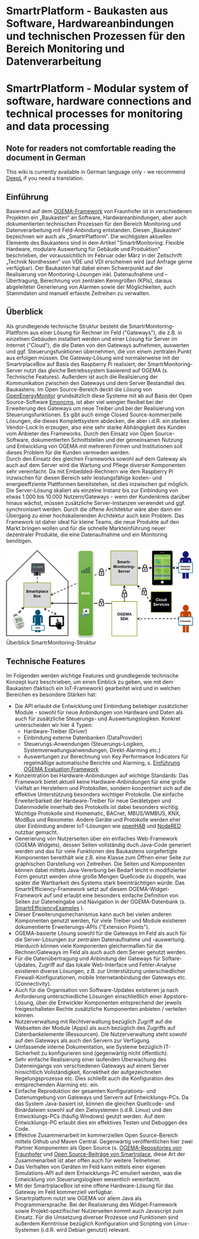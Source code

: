 # SmartrPlatform - Baukasten aus Software, Hardwareanbindungen und technischen Prozessen für den Bereich Monitoring und Datenverarbeitung

# SmartrPlatform - Modular system of software, hardware connections and technical processes for monitoring and data processing

## Note for readers not comfortable reading the document in German
This wiki is currently available in German language only - we recommend [DeepL](https://www.deepl.com/en/translator) if you need a translation.

## Einführung
Basierend auf dem [OGEMA-Framework](http://www.ogema.org/) von Fraunhofer ist in verschiedenen Projekten ein „Baukasten“ an Software, Hardwareanbindungen, aber auch dokumentierten technischen Prozessen für den Bereich Monitoring und Datenverarbeitung mit Feld-Anbindung entstanden. Diesen „Baukasten“ bezeichnen wir auch als „SmartrPlatform“. Die wichtigsten aktuellen Elemente des Baukastens sind in dem Artikel "SmartrMonitoring: Flexible Hardware, modulare Auswertung für Gebäude und Produktion" beschrieben, der voraussichtlich im Februar oder März in der Zeitschrift „Technik Nordhessen“ von VDE und VDI erscheinen wird (auf Anfrage gerne verfügbar).
Der Baukasten hat dabei einen Schwerpunkt auf der Realisierung von Monitoring-Lösungen inkl. Datenaufnahme und –Übertragung, Berechnung von zentralen Kenngrößen (KPIs), daraus abgeleiteter Generierung von Alarmen sowie der Möglichkeiten, auch Stammdaten und manuell erfasste Zeitreihen zu verwalten.

## Überblick
Als grundlegende technische Struktur besteht die SmartrMonitoring-Plattform aus einer Lösung für Rechner im Feld ("Gateways"), die z.B. in einzelnen Gebäuden installiert werden und einer Lösung für Server im Internet ("Cloud"), die die Daten von den Gateways aufnehmen, auswerten und ggf. Steuerungsfunktionen übernehmen, die von einem zentralen Punkt aus erfolgen müssen. Die Gateway-Lösung wird normalerweise mit der SmartrplaceBox auf Basis des Raspberry Pi realisiert, der SmartrMonitoring-Server nutzt das gleiche Betriebssystem basierend auf OGEMA (s. Technische Features). Außerdem ist auch die Realisierung der Kommunikation zwischen den Gateways und dem Server Bestandteil des Baukastens. Im Open Source-Bereich deckt die Lösung von [OpenEnergyMonitor](https://openenergymonitor.org/) grundsätzlich diese Systeme mit ab auf Basis der Open Source-Software [Emoncms](https://emoncms.org/), ist aber viel wengier flexibel bei der Erweiterung des Gateways um neue Treiber und bei der Realisierung von Steuerungsfunktionen. Es gibt auch einige Closed Source-kommerzielle Lösungen, die dieses Komplettsystem abdecken, die aber i.d.R. ein starkes Vendor-Lock In erzeugen, also eine sehr starke Abhängigkeit des Kunden vom Anbieter des Frameworks. Durch den Einsatz von Open Source-Software, dokumentierten Schnittstellen und der gemeinsamen Nutzung und Entwicklung von OGEMA mit mehreren Firmen und Institutionen soll dieses Problem für die Kunden vermieden werden.<br>
Durch den Einsatz des gleichen Frameworks sowohl auf dem Gateway als auch auf dem Server wird die Wartung und Pflege diverser Komponenten sehr vereinfacht. Da mit Embedded-Rechnern wie dem Raspberry Pi inzwischen für diesen Bereich sehr leistungsfähige kosten- und energieeffziente Plattformen bereitstehen, ist dies inzwischen gut möglich. Die Server-Lösung skaliert als einzelne Instanz bis zur Einbindung von etwas 1.000 bis 10.000 Nutzern/Gateways - wenn der Kundenkreis darüber hinaus wächst, müssen zusätzliche Server-Instanzen verwendet und ggf. synchronisiert werden. Durch die offene Architektur wäre aber dann ein Übergang zu einer hochskalierenden Architektur auch kein Problem. Das Framework ist daher ideal für kleine Teams, die neue Produkte auf den Markt bringen wollen und für die schnelle Markteinführung neuer dezentraler Produkte, die eine Datenaufnahme und ein Monitoring benötigen.

![SmartrMonitoring_Overview](wikiFiles/SmartrMonitoring_Schema.png)<br>
Überblick SmartrMonitoring-Struktur

## Technische Features
Im Folgenden werden wichtige Features und grundlegende technische Konzept kurz beschrieben, um einen Einblick zu geben, wie mit dem Baukasten (faktisch ein IoT-Framework) gearbeitet wird und in welchen Bereichen es besondere Stärken hat:
* Die API erlaubt die Entwicklung und Einbindung beliebiger zusätzlicher Module - sowohl für neue Anbindungen von Hardware und Daten als auch für zusätzliche Steuerungs- und Auswertungslogiken. Konkret unterscheiden wir hier 4 Typen:
  - Hardware-Treiber (Driver)
  - Einbindung externe Datenbanken (DataProvider)
  - Steuerungs-Anwendungen (Steuerungs-Logiken, Systemverwaltungsanwendungen, Direkt-Alarming etc.)
  - Auswertungen zur Berechnung von Key Performance Indicators für regelmäßige automatische Berichte und Alarming, s. [Einführung OGEMA Evaluation Framework](https://community.ogema-source.net/xwiki/bin/view/Tutorial%20Collection/SDK%20Tutorial%20Overview%20Experimental/The%20OGEMA%20Evaluation%20framework/)
* Konzentration bei Hardware-Anbindungen auf wichtige Standards: Das Framework bietet aktuell keine Hardware-Anbindungen für eine große Vielfalt an Herstellern und Protokollen, sondern konzentriert sich auf die effektive Unterstützung besonders wichtiger Protokolle. Die einfache Erweiterbarkeit der Hardware-Treiber für neue Gerätetypen und Datenmodelle innerhalb des Protokolls ist dabei besonders wichtig. Wichtige Protokolle sind Homematic, BACnet, MBUS/WMBUS, KNX, ModBus und Rexometer. Andere Geräte und Protokolle werden eher über Einbindung anderer IoT-Lösungen wie [openHAB](https://www.openhab.org/addons/) und [NodeRED](https://flows.nodered.org/?num_pages=1) nutzbar gemacht.
* Generierung von Nutzerseiten über ein einfaches Web-Framework (OGEMA Widgets), dessen Seiten vollständig duch Java-Code generiert werden und das für viele Funktionen des Baukastens vorgefertigte Komponenten bereithält wie z.B. eine Klasse zum Öffnen einer Seite zur graphischen Darstellung von Zeitreihen. Die Seiten und Komponenten können dabei mittels Java-Vererbung bei Bedarf leicht in modifizierter Form genutzt werden ohne große Mengen Quellcode zu doppeln, was später die Wartbarkeit des Systems stark beeinträchtigen würde. Das SmartrEfficiency-Framework setzt auf diesem OGEMA-Widget-Framework auf und erlaubt eine besonders einfache Definition von Seiten zur Dateneingabe und Navigation in der OGEMA-Datenbank (s. [SmartrEfficiencyExamples](Examples.md) ).
* Dieser Erweiterungsmechanismus kann auch bei vielen anderen Komponenten genutzt werden, für viele Treiber und Module existieren dokumentierte Erweiterungs-APIs ("Extension Points").
* OGEMA-basierte Lösung sowohl für die Gateways im Feld als auch für die Server-Lösungen zur zentralen Datenaufnahme und -auswertung. Hierdurch können viele Komponenten gleichermaßen für die Rechner/Gateways im Feld als auch auch dem Server genutzt werden.
* Für die Datenübertragung und Anbindung der Gateways für Softare-Updates, Zugriff auf das lokale Web-Interface und Fehler-Analyse existieren diverse Lösungen, z.B. zur Unterstützung unterschiedlicher Firewall-Konfigurationen, mobile Internetanbindung der Gateways etc. (Connectivity).
* Auch für die Organisation von Software-Updates existieren ja nach Anforderung unterschiedliche Lösungen einschließlich einer Appstore-Lösung, über die Entwickler Komponenten entsprechend der jeweils freigeschalteten Rechte zusätzliche Komponenten anbieten / verteilen können.
* Nutzerverwaltung mit Rechtverwaltung bezüglich Zugriff auf die Webseiten der Module (Apps) als auch bezüglich des Zugriffs auf Datenbankelemente (Ressourcen). Die Nutzerverwaltung steht sowohl auf den Gateways als auch den Servern zur Verfügung.
* Umfassende interne Dokumentation, wie Systeme bezüglich IT-Sicherheit zu konfigurieren sind (gegenwärtig nicht öffentlich).
* Sehr einfache Realisierung einer laufenden Überwachung des Dateneingangs von verschiedenen Gateways auf einem Server hinsichtlich Vollständigkeit, Korrektheit der aufgezeichneten Regelungsprozesse etc. Dies schließt auch die Konfiguration des entsprechenden Alarming etc. ein.
* Einfache Reproduktion der gesamten Konfigurations- und Datenumgebung von Gateways und Servern auf Entwicklungs-PCs. Da das System Java-basiert ist, können die gleichen Quellcode- und Binärdateien sowohl auf den Zielsystemen (i.d.R. Linux) und den Entwicklungs-PCs (häufig Windows) geutzt werden. Auf dem Entwicklungs-PC erlaubt dies ein effektives Testen und Debuggen des Code.
* Effektive Zusammenarbeit im kommerziellen Open Source-Bereich mittels Github und Maven Central. Gegenwärtig veröffentlichen hier zwei Partner Komponenten als Open Source (s. [OGEMA-Repositories von Fraunhofer](https://github.com/ogema) und [Open Source-Beiträge von Smartrplace](https://github.com/smartrplace), diese Art der Zusammenarbeit ist aber offen auch für weitere Teilnehmer.
* Das Verhalten von Geräten im Feld kann mittels einer eigenen Simulations-API auf dem Entwicklungs-PC emuliert werden, was die Entwicklung von Steuerungslogiken wesentlich vereinfacht. 
* Mit der SmartrplaceBox ist eine offene Hardware-Lösung für das Gateway im Feld kommerziell verfügbar.
* Smartrplatform nutzt wie OGEMA vor allem Java als Programmiersprache. Bei der Realisierung des Widget-Framework sowie Projekt-spezifischer Nutzerseiten kommt auch Javascript zum Einsatz. Für die Umsetzung diverser Prozesse und Funktionen sind außerdem Kenntnisse bezüglich Konfiguration und Scripting von Linux-Systemen (i.d.R. wird Debian genutzt) relevant.